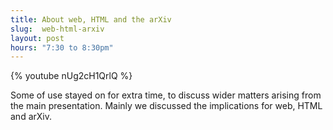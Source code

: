 ```yaml
---
title: About web, HTML and the arXiv
slug:  web-html-arxiv
layout: post
hours: "7:30 to 8:30pm"
---
```


{% youtube nUg2cH1QrlQ %}

Some of use stayed on for extra time, to discuss wider matters arising
from the main presentation. Mainly we discussed the implications for web, HTML and arXiv.
